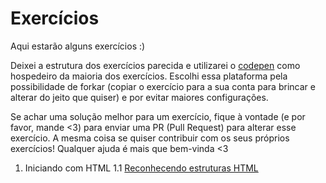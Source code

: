 # Exercícios

Aqui estarão alguns exercícios :)

Deixei a estrutura dos exercícios parecida e utilizarei o [codepen](https://codepen.io) como hospedeiro da maioria dos exercícios. Escolhi essa plataforma pela possibilidade de forkar (copiar o exercício para a sua conta para brincar e alterar do jeito que quiser) e por evitar maiores configurações.

Se achar uma solução melhor para um exercício, fique à vontade (e por favor, mande <3) para enviar uma PR (Pull Request) para alterar esse exercício. A mesma coisa se quiser contribuir com os seus próprios exercícios! Qualquer ajuda é mais que bem-vinda <3

1. Iniciando com HTML
1.1 [Reconhecendo estruturas HTML](./1-1-reconhecendo-estruturas-html.md)
